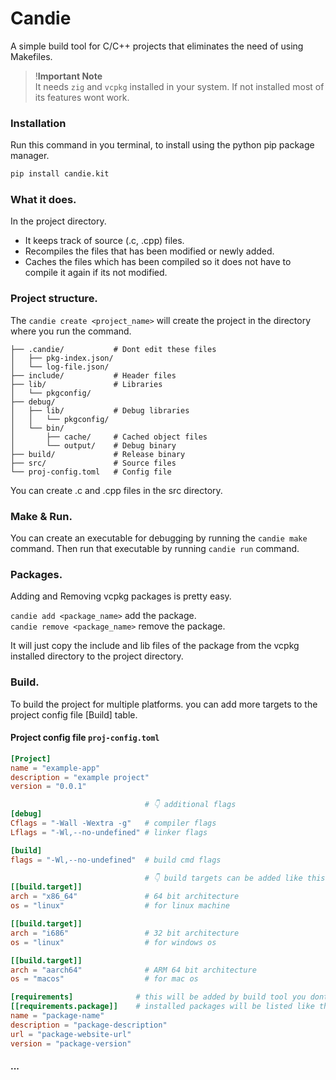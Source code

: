 
# Candie 

A simple build tool for C/C++ projects that eliminates the need of using Makefiles.

> !__Important Note__ <br>
> It needs `zig` and `vcpkg` installed in  your system. If not installed most of its features wont work.


### Installation

Run this command in you terminal, to install using the python pip package manager.

```sh
pip install candie.kit
```

### What it does.

In the project directory.
+ It keeps track of source (.c, .cpp) files.
+ Recompiles the files that has been modified or newly added.
+ Caches the files which has been compiled so it does not have to compile it again if its not modified.

### Project structure.

The `candie create <project_name>` will create the project in the directory where you run the command.

```
├── .candie/           # Dont edit these files
│   ├── pkg-index.json/
│   └── log-file.json/ 
├── include/           # Header files
├── lib/               # Libraries
│   └── pkgconfig/
├── debug/
│   ├── lib/           # Debug libraries
│   │   └── pkgconfig/
│   └── bin/
│       ├── cache/     # Cached object files
│       └── output/    # Debug binary
├── build/             # Release binary
├── src/               # Source files
└── proj-config.toml   # Config file
```

You can create .c and .cpp files in the src directory.

### Make & Run.

You can create an executable for debugging by running the `candie make` command.
Then run that executable by running `candie run` command.

### Packages.

Adding and Removing vcpkg packages is pretty easy.

`candie add <package_name>` add the package.<br>
`candie remove <package_name>` remove the package.

It will just copy the include and lib files of the package from the vcpkg installed directory to the project directory.

### Build.

To build the project for multiple platforms. you can add more targets to the project config file [Build] table.

#### Project config file `proj-config.toml`

```toml
[Project]
name = "example-app"
description = "example project"
version = "0.0.1"

                              # 👇 additional flags
[debug]
Cflags = "-Wall -Wextra -g"   # compiler flags
Lflags = "-Wl,--no-undefined" # linker flags

[build]
flags = "-Wl,--no-undefined"  # build cmd flags

                              # 👇 build targets can be added like this
[[build.target]]              
arch = "x86_64"               # 64 bit architecture
os = "linux"                  # for linux machine

[[build.target]]              
arch = "i686"                 # 32 bit architecture
os = "linux"                  # for windows os

[[build.target]]              
arch = "aarch64"              # ARM 64 bit architecture
os = "macos"                  # for mac os

[requirements]              # this will be added by build tool you dont have to edit these
[[requirements.package]]    # installed packages will be listed like this
name = "package-name"
description = "package-description"
url = "package-website-url"
version = "package-version"
```


#### ...